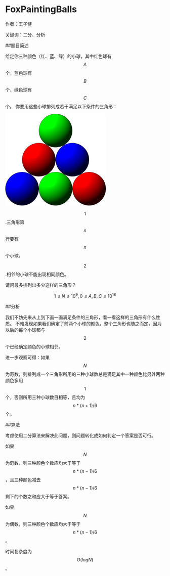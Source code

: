 # FoxPaintingBalls
作者：王子健

关键词：二分、分析

##题目简述

给定你三种颜色（红、蓝、绿）的小球，其中红色球有$$A$$个，蓝色球有$$B$$个，绿色球有$$C$$个。
你要用这些小球排列成若干满足以下条件的三角形：

![啊惨啊](ball.png)

$$1$$.三角形第$$n$$行要有$$n$$个小球。

$$2$$.相邻的小球不能出现相同颜色。


请问最多排列出多少这样的三角形？

$$1≤N≤10^9,0≤A,B,C≤10^{18}$$

##分析

我们不妨先来从上到下画一画满足条件的三角形，看一看这样的三角形有什么性质。
不难发现如果我们确定了前两个小球的颜色，整个三角形也随之而定，因为以后的每个小球都与$$2$$个已经确定颜色的小球相邻。


进一步观察可得：如果$$N$$为奇数，则排列成一个三角形所用的三种小球数总是满足其中一种颜色比另外两种颜色多用$$1$$个，否则所用三种小球数目相等，且均为$${n*(n+1)/6}$$个。


##算法

考虑使用二分算法来解决此问题，则问题转化成如何判定一个答案是否可行。

如果$$N$$为奇数，则三种颜色个数应均大于等于$${n*(n-1)}/6$$，且三种颜色减去$${n*(n-1)}/6$$剩下的个数之和应大于等于答案。

如果$$N$$为偶数，则三种颜色个数应均大于等于$${n*(n-1)}/6$$。

时间复杂度为$$O(logN)$$。


